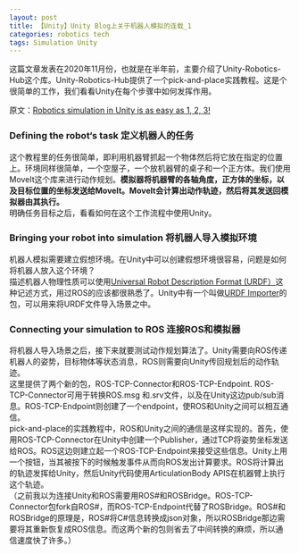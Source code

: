 ```yaml
---
layout: post
title: 【Unity】Unity Blog上关于机器人模拟的连载_1
categories: robotics tech
tags: Simulation Unity
---
```

这篇文章发表在2020年11月份，也就是在半年前，主要介绍了Unity-Robotics-Hub这个库。Unity-Robotics-Hub提供了一个pick-and-place实践教程。这是个很简单的工作，我们看看Unity在每个步骤中如何发挥作用。

原文：[Robotics simulation in Unity is as easy as 1, 2, 3!](https://blogs.unity3d.com/2020/11/19/robotics-simulation-in-unity-is-as-easy-as-1-2-3/)

### Defining the robot‘s task   定义机器人的任务

这个教程里的任务很简单，即利用机器臂抓起一个物体然后将它放在指定的位置上。环境同样很简单，一个空屋子，一个放机器臂的桌子和一个正方体。我们使用MoveIt这个库来进行动作规划。**模拟器将机器臂的各轴角度，正方体的坐标，以及目标位置的坐标发送给MoveIt。MoveIt会计算出动作轨迹，然后将其发送回模拟器由其执行。**  
明确任务目标之后，看看如何在这个工作流程中使用Unity。

### Bringing your robot into simulation   将机器人导入模拟环境

机器人模拟需要建立假想环境。在Unity中可以创建假想环境很容易，问题是如何将机器人放入这个环境？  
描述机器人物理性质可以使用[Universal Robot Description Format (URDF）](http://wiki.ros.org/urdf)这种记述方式，用过ROS的应该都很熟悉了。Unity中有一个叫做[URDF Importer](https://github.com/Unity-Technologies/URDF-Importer)的包，可以用来将URDF文件导入场景之中。

### Connecting your simulation to ROS   连接ROS和模拟器

将机器人导入场景之后，接下来就要测试动作规划算法了。Unity需要向ROS传递机器人的姿势，目标物体等状态消息，ROS则需要向Unity传回规划后的动作轨迹。  
这里提供了两个新的包，ROS-TCP-Connector和ROS-TCP-Endpoint. ROS-TCP-Connector可用于转换ROS.msg 和.srv文件，以及在Unity这边pub/sub消息。ROS-TCP-Endpoint则创建了一个endpoint，使ROS和Unity之间可以相互通信。  
pick-and-place的实践教程中，ROS和Unity之间的通信是这样实现的。首先，使用ROS-TCP-Connector在Unity中创建一个Publisher，通过TCP将姿势坐标发送给ROS。ROS这边则建立起一个ROS-TCP-Endpoint来接受这些信息。Unity上用一个按钮，当其被按下的时候触发事件从而向ROS发出计算要求。ROS将计算出的轨迹发挥给Unity，然后Unity代码使用ArticulationBody APIS在机器臂上执行这个轨迹。  
（之前我以为连接Unity和ROS需要用ROS#和ROSBridge。ROS-TCP-Connector包fork自ROS#，而ROS-TCP-Endpoint代替了ROSBridge。ROS#和ROSBridge的原理是，ROS#将C#信息转换成json对象，所以ROSBridge那边需要将其重新恢复成ROS信息。而这两个新的包则省去了中间转换的麻烦，所以通信速度快了许多。）

